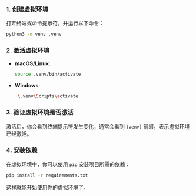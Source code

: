 
### 1. **创建虚拟环境**

打开终端或命令提示符，并运行以下命令：

```bash
python3 -m venv .venv
```

### 2. **激活虚拟环境**

* **macOS/Linux**:

  ```bash
  source .venv/bin/activate
  ```

* **Windows**:

  ```bash
  .\.venv\Scripts\activate
  ```

### 3. **验证虚拟环境是否激活**

激活后，你会看到终端提示符发生变化，通常会看到 `(venv)` 前缀，表示虚拟环境已经激活。

### 4. **安装依赖**

在虚拟环境中，你可以使用 `pip` 安装项目所需的依赖：

```bash
pip install -r requirements.txt
```

这样就能开始使用你的虚拟环境了。
